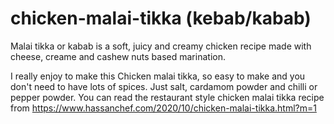 # chicken-malai-tikka (kebab/kabab)
Malai tikka or kabab is a soft, juicy and creamy chicken recipe made with cheese, creame and cashew nuts based marination.

I really enjoy to make this Chicken malai tikka, so easy to make and you don't need to have lots of spices. Just salt, cardamom powder and chilli or pepper powder.
You can read the restaurant style chicken malai tikka recipe from
https://www.hassanchef.com/2020/10/chicken-malai-tikka.html?m=1


